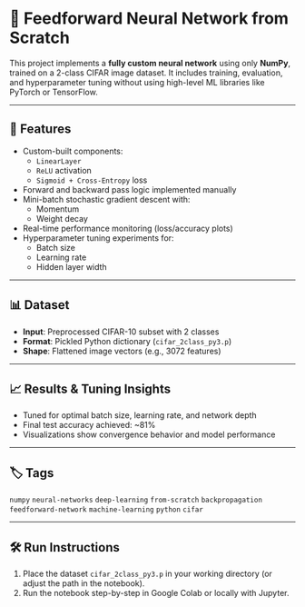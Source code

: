 # 🧠 Feedforward Neural Network from Scratch

This project implements a **fully custom neural network** using only **NumPy**, trained on a 2-class CIFAR image dataset. It includes training, evaluation, and hyperparameter tuning without using high-level ML libraries like PyTorch or TensorFlow.

---

## 🚀 Features

- Custom-built components:
  - `LinearLayer`
  - `ReLU` activation
  - `Sigmoid + Cross-Entropy` loss
- Forward and backward pass logic implemented manually
- Mini-batch stochastic gradient descent with:
  - Momentum
  - Weight decay
- Real-time performance monitoring (loss/accuracy plots)
- Hyperparameter tuning experiments for:
  - Batch size
  - Learning rate
  - Hidden layer width

---

## 📊 Dataset

- **Input**: Preprocessed CIFAR-10 subset with 2 classes
- **Format**: Pickled Python dictionary (`cifar_2class_py3.p`)
- **Shape**: Flattened image vectors (e.g., 3072 features)

---

## 📈 Results & Tuning Insights

- Tuned for optimal batch size, learning rate, and network depth
- Final test accuracy achieved: ~81%
- Visualizations show convergence behavior and model performance

---

## 🏷 Tags

`numpy` `neural-networks` `deep-learning` `from-scratch` `backpropagation`  
`feedforward-network` `machine-learning` `python` `cifar`

---

## 🛠 Run Instructions

1. Place the dataset `cifar_2class_py3.p` in your working directory (or adjust the path in the notebook).
2. Run the notebook step-by-step in Google Colab or locally with Jupyter.
